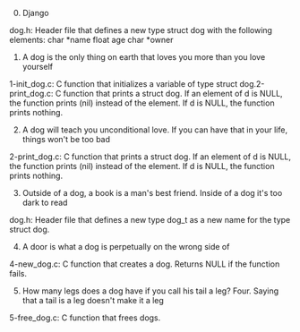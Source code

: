 


0. Django

dog.h: Header file that defines a new type struct dog with the following elements:
char *name
float age
char *owner

1. A dog is the only thing on earth that loves you more than you love yourself

1-init_dog.c: C function that initializes a variable of type struct dog.2-print_dog.c: C function that prints a struct dog.
If an element of d is NULL, the function prints (nil) instead of the element.
If d is NULL, the function prints nothing.

2. A dog will teach you unconditional love. If you can have that in your life, things won't be too bad

2-print_dog.c: C function that prints a struct dog.
If an element of d is NULL, the function prints (nil) instead of the element.
If d is NULL, the function prints nothing.

3. Outside of a dog, a book is a man's best friend. Inside of a dog it's too dark to read

dog.h: Header file that defines a new type dog_t as a new name for the type struct dog.

4. A door is what a dog is perpetually on the wrong side of

4-new_dog.c: C function that creates a dog.
Returns NULL if the function fails.


5. How many legs does a dog have if you call his tail a leg? Four. Saying that a tail is a leg doesn't make it a leg

5-free_dog.c: C function that frees dogs.
